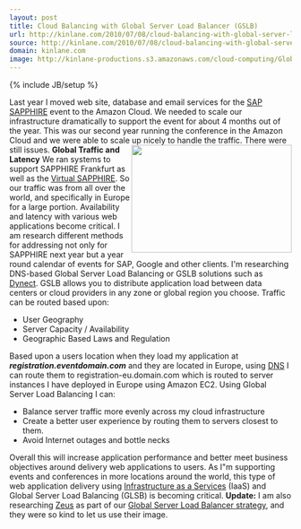 ```yaml
---
layout: post
title: Cloud Balancing with Global Server Load Balancer (GSLB)
url: http://kinlane.com/2010/07/08/cloud-balancing-with-global-server-load-balancer-gslb/
source: http://kinlane.com/2010/07/08/cloud-balancing-with-global-server-load-balancer-gslb/
domain: kinlane.com
image: http://kinlane-productions.s3.amazonaws.com/cloud-computing/Global-Load-Balancing.PNG
---
```

{% include JB/setup %}

<p>
     Last year I moved web site, database and email services for the <a href="https://www.sapandasug.com/">SAP SAPPHIRE</a> event to the Amazon Cloud. We needed to scale our infrastructure dramatically to support the event for about 4 months out of the year. This was our second year running the conference in the Amazon Cloud and we were able to scale up nicely to handle the traffic. There were still issues. <a href="http://www.zeus.com/" target="_blank"><img class="alignnone c1" title="Global Server Load Balancing" src="http://kinlane-productions.s3.amazonaws.com/cloud-computing/Global-Load-Balancing.PNG" alt="" width="286" height="192" align="right" /></a> <strong>Global Traffic and Latency</strong> We ran systems to support SAPPHIRE Frankfurt as well as the <a href="http://www.sapphirenow.com/">Virtual SAPPHIRE</a>. So our traffic was from all over the world, and specifically in Europe for a large portion. Availability and latency with various web applications become critical. I am research different methods for addressing not only for SAPPHIRE next year but a year round calendar of events for SAP, Google and other clients. I'm researching DNS-based Global Server Load Balancing or GSLB solutions such as <a href="http://dyn.com/dynect" target="_blank">Dynect</a>. GSLB allows you to distribute application load between data centers or cloud providers in any zone or global region you choose. Traffic can be routed based upon:
</p>
<ul class="mainlist">
     <li>User Geography
     </li>
     <li>Server Capacity / Availability
     </li>
     <li>Geographic Based Laws and Regulation
     </li>
</ul>
<p>
     Based upon a users location when they load my application at <em><strong>registration.eventdomain.com</strong></em> and they are located in Europe, using <a href="http://www.kinlane.com/category/dns/">DNS</a> I can route them to registration-eu.domain.com which is routed to server instances I have deployed in Europe using Amazon EC2. Using Global Server Load Balancing I can:
</p>
<ul class="mainlist">
     <li>Balance server traffic more evenly across my cloud infrastructure
     </li>
     <li>Create a better user experience by routing them to servers closest to them.
     </li>
     <li>Avoid Internet outages and bottle necks
     </li>
</ul>
<p>
     Overall this will increase application performance and better meet business objectives around delivery web applications to users. As I"m supporting events and conferences in more locations around the world, this type of web application delivery using <a href="http://www.kinlane.com/category/infrastructure-as-a-service-iaas/">Infrastructure as a Services</a> (IaaS) and Global Server Load Balancing (GLSB) is becoming critical. <strong>Update:</strong> I am also researching <a href="http://www.zeus.com/" target="_blank">Zeus</a> as part of our <a href="http://www.zeus.com/" target="_blank">Global Server Load Balancer strategy</a>, and they were so kind to let us use their image.
</p>